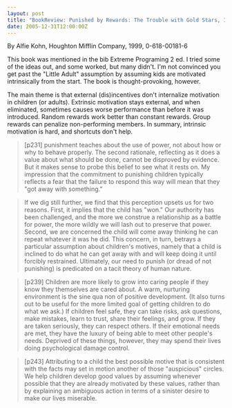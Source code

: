 ```yaml
---
layout: post
title: "BookReview: Punished by Rewards: The Trouble with Gold Stars, Incentive Plans, A's, Praise, and Other Bribes"
date: 2005-12-31T12:00:00Z
---
```

By Alfie Kohn, Houghton Mifflin Company, 1999, 0-618-00181-6

This book was mentioned in the bib Extreme Programing 2 ed.  I tried
some of the ideas out, and some worked, but many didn't.  I'm not
convinced you get past the "Little Adult" assumption by assuming kids
are motivated intrinsically from the start. The book is
thought-provoking, however.

The main theme is that external (dis)incentives don't internalize
motivation in children (or adults).  Extrinsic motivation stays
external, and when eliminated, sometimes causes worse performance than
before it was introduced.  Random rewards work better than constant
rewards.  Group rewards can penalize non-performing members.  In
summary, intrinsic motivation is hard, and shortcuts don't help.


> [p231] punishment teaches about the use of power, not about how or why to
> behave properly. The second rationale, reflecting as it does a value
> about what should be done, cannot be disproved by evidence. But it
> makes sense to probe this belief to see what it rests on. My
> impression that the commitment to punishing children typically
> reflects a fear that the failure to respond this way will mean that
> they "got away with something." 



> If we dig still further, we find that this perception upsets us for
> two reasons. First, it implies that the child has "won." Our authority
> has been challenged, and the more we construe a relationship as a
> battle for power, the more wildly we will lash out to preserve that
> power. Second, we are concerned the child will come away thinking he
> can repeat whatever it was he did. This concern, in turn, betrays a
> particular assumption about children's motives, namely that a child
> is inclined to do what he can get away with and will keep doing it
> until forcibly restrained. Ultimately, our need to punish (or dread of
> not punishing) is predicated on a tacit theory of human nature.



> [p239] Children are more likely to grow into caring people if they
> know they themselves are cared about. A warm, nurturing environment
> is the sine qua non of positive development. (It also turns out to
> be useful for the more limited goal of getting children to do what we
> ask.) If children feel safe, they can take risks, ask questions, make
> mistakes, learn to trust, share their feelings, and grow.  If they
> are taken seriously, they can respect others.   If their emotional needs
> are met, they have the luxury of being able to meet other people's
> needs. Deprived of these things, however, they may spend their lives
> doing psychological damage control.



> [p243] Attributing to a child the best possible motive that is
> consistent with the facts may set in motion another of those "auspicious"
> circles. We help children develop good values by assuming whenever
> possible that they are already motivated by these values, rather than
> by explaining an ambiguous action in terms of a sinister desire to
> make our lives miserable.
> 



